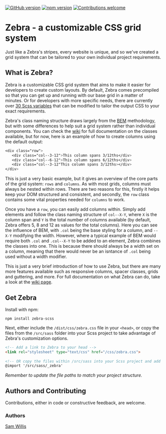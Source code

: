 [![GitHub version](https://badge.fury.io/gh/swillis93%2Fzebra.svg)](https://github.com/swillis93/zebra-scss/releases)
[![npm version](https://badge.fury.io/js/zebra-scss.svg)](https://www.npmjs.com/package/zebra-scss)
[![Contributions welcome](https://img.shields.io/badge/contributions-welcome-blue.svg)](https://badge.fury.io/gh/swillis93%2Fzebra)

# Zebra - a customizable CSS grid system
Just like a Zebra's stripes, every website is unique, and so we've created a grid system that can be tailored to your own individual project requirements.



## What is Zebra?
Zebra is a customizable CSS grid system that aims to make it easier for developers to create custom layouts. By default, Zebra comes precompiled so that you can get up and running with our base grid in a matter of minutes. Or for developers with more specific needs, there are currently over [30 Scss variables][settings] that can be modified to tailor the output CSS to your exact requirements.

Zebra's class naming structure draws largely from the [BEM][bem] methodology, but with some differences to help suit a grid system rather than individual components. You can check the [wiki][wiki] for full documentation on the classes available, but for now, here is an example of how to create columns using the default output:
 
 ```css
<div class="row">
    <div class="col--3-12">This column spans 3/12ths</div>
    <div class="col--6-12">This column spans 6/12ths</div>
    <div class="col--3-12"This column spans 3/12ths></div>
</div>
```
 
 This is just a very basic example, but it gives an overview of the core parts of the grid system: `rows` and `columns`. As with most grids, columns must always be nested within rows. There are two reasons for this, firstly it helps keep your DOM structured and consistent, and secondly, the `row` class contains some vital properties needed for `columns` to work.
 
 Once you have a `row`, you can easily add columns within. Simply add elements and follow the class naming structure of `col--X-Y`, where `X` is the column span and `Y` is the total number of columns available (by default, Zebra offers 5, 8  and 12 as values for the total columns). Here you can see the influence of BEM, with `.col` being the base styling for a column, and `--X-Y` modifying the width. However, where a typical example of BEM would require both `.col` and `.col--X-Y` to be added to an element, Zebra combines the classes into one. This is because there should always be a width set on a column, meaning that there would never be an isntance of `.col` being used without a width modifier.
 
 This is just a very brief introduction of how to use Zebra, but there are many more features available such as responsive columns, spacer classes, grids and guttering, and more. For full documentation on what Zebra can do, take a look at the [wiki page][wiki].
 
 
 
 ## Get Zebra

Install with npm:

```
npm install zebra-scss
```

Next, either include the `/dist/css/zebra.css` file in your `<head>`, or copy the files from the `/src/sass` folder into your Scss project to take advantage of Zebra's customization options.

```html
<!-- Add a link to Zebra to your head -->
<link rel="stylesheet" type="text/css" href="/css/zebra.css">
 
<!-- OR copy the files within /src/sass into your Scss project and add this to your site.scss -->
@import '/src/sass/_zebra'
```
*Remember to update the file paths to match your project structure.*



## Authors and Contributing
Contributions, either in code or constructive feedback, are welcome.



### Authors
[Sam Willis][swillis]



[bem]: http://getbem.com/introduction
[inline-block-issues]: https://css-tricks.com/fighting-the-space-between-inline-block-elements
[settings]: https://github.com/swillis93/zebra-scss/wiki/02.-Settings
[swillis]: http://swillis.co.uk
[wiki]: https://github.com/swillis93/zebra-scss/wiki
